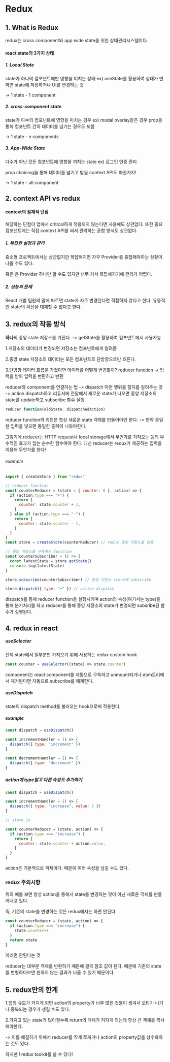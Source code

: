 # Redux

## 1. What is Redux

redux는 cross component와 app wide state를 위한 상태관리시스템이다.
<br>

#### react state의 3가지 상태

##### 1. Local State

state가 하나의 컴포넌트에만 영향을 미치는 상태
ex) useState를 활용하여 상태가 변하면 state에 저장하거나 UI를 변경하는 것

-> 1 state - 1 component
<br>

##### 2. cross-component state

state가 다수의 컴포넌트에 영향을 미치는 경우
ex) modal overlay같은 경우
prop을 통해 컴포넌트 간의 데이터를 넘기는 경우도 포함

-> 1 state - n components
<br>

##### 3. App-Wide State

다수가 아닌 모든 컴포넌트에 영향을 끼치는 state
ex) 로그인 인증 관리

prop chaining을 통해 데이터를 넘기고 받음
context API도 마찬가지!

-> 1 state - all component
<br>

## 2. context API vs redux

#### context의 잠재적 단점

해당하는 단점이 앱에서 critical하게 적용되지 않는다면 사용해도 상관없다.
또한 중요 컴포넌트에는 직접 context API를 써서 관리하는 혼합 방식도 상관없다.
<br>

##### 1. 복잡한 설정과 관리

중소형 프로젝트에서는 상관없지만 복잡해지면 자꾸 Provider를 중첩해야하는 상황이 나올 수도 있다.

혹은 큰 Provider 하나만 할 수도 있지만 너무 커서 복잡해지기에 관리가 어렵다.

##### 2. 성능의 문제

React 개발 팀원의 말에 따르면 state가 자주 변경된다면 적합하지 않다고 한다.
유동적인 state의 확산을 대체할 수 없다고 한다.
<br>

## 3. redux의 작동 방식

**하나**의 중앙 state 저장소를 가진다. -> getState를 활용하여 컴포넌트에서 사용가능

1.저장소의 데이터가 변경되면 저장소는 컴포넌트에게 알려줌

2.중앙 state 저장소의 데이터는 모든 컴포넌트로 단방향으로만 흐른다.

3.단방향 데이터 흐름을 가졌다면 데이터를 어떻게 변경할까?
reducer function -> 입력을 받아 입력을 변환하고 반환

reducer와 component를 연결하는 법 -> dispatch
어떤 행위를 할지를 알려주는 것 -> action
dispatch하고 리듀서에 전달해서 새로운 state가 나오면 중앙 저장소의 state를 update하고 subscribe 함수 실행

```js
reducer function(oldState, dispatchedAction)
```

reducer function의 리턴은 항상 새로운 state 객체를 만들어야만 한다.
-> 만약 동일한 입력을 넣으면 동일한 출력이 나와야한다.

그렇기에 reducer는 HTTP request나 local storage에서 무언가를 가져오는 등의 부수적인 효과가 없는 순수한 함수여야 한다.
대신 reducer는 redux가 제공하는 입력을 이용해 무언가를 한다!
<br>

###### example

```js
import { createStore } from "redux"

// reducer function
const counterReducer = (state = { counter: 0 }, action) => {
  if (action.type === "+") {
    return {
      counter: state.counter + 1,
    }
  } else if (action.type === "-") {
    return {
      counter: state.counter - 1,
    }
  }
}
const store = createStore(counterReducer) // redux 중앙 저장소를 만듬

// 중앙 저장소를 구독하는 function
const counterSubscriber = () => {
  const latestState = store.getState()
  console.log(latestState)
}

store.subscribe(counterSubscriber) // 중앙 저장소 store에 subscribe

store.dispatch({ type: "+" }) // action dispatch
```

dispatch를 통해 reducer function을 실행시키며 action의 속성(여기서는 type)을 통해 분기처리를 하고
reducer를 통해 중앙 저장소의 state가 변경되면 subsribe된 함수가 실행된다.
<br>

## 4. redux in react

##### useSelector

전체 state에서 일부분만 가져오기 위해 사용하는 redux custom hook

```js
const counter = useSelector((state) => state.counter)
```

component는 react component를 자동으로 구독하고 unmount되거나 dom트리에서 제거된다면 자동으로 subscribe를 해제한다.
<br>

##### useDispatch

state의 dispatch method를 불러오는 hook으로써 작용한다.
<br>

##### example

```js
const dispatch = useDispatch()

const incrementHandler = () => {
  dispatch({ type: "increment" })
}

const decrementHandler = () => {
  dispatch({ type: "decrement" })
}
```

##### action에 type말고 다른 속성도 추가하기

```js
const dispatch = useDispatch()

const incrementHandler = () => {
  dispatch({ type: "increase", value: 5 })
}

// store.js

const counterReducer = (state, action) => {
  if (action.type === "increase") {
    return {
      counter: state.counter + action.value,
    }
  }
}
```

action은 기본적으로 객체이다. 때문에 여러 속성을 넘길 수도 있다.
<br>

### redux 주의사항

위의 예를 보면 항상 action을 통해서 state를 변경하는 것이 아닌 새로운 객체를 만들어내고 있다.

즉, 기존의 state를 변경하는 것은 redux에서는 하면 안된다.

```js
const counterReducer = (state, action) => {
  if (action.type === "increase") {
    state.counter++
  }
  return state
}
```

이러면 안된다는 것

reducer는 대부분 객체를 반환하기 때문에 결국 참조 값이 된다. 때문에 기존의 state를 변형하다보면 원하지 않는 결과가 나올 수 있기 때문이다.

## 5. redux만의 한계

1.앱의 규모가 커지게 되면 action의 property가 너무 많은 것들이 생겨서 오타가 나거나 중복되는 경우가 생길 수도 있다.

2.가지고 있는 state가 많아질수록 return의 객체가 커지게 되는데 항상 큰 객체를 복사해야한다.

-> 이를 해결하기 위해서 reducer를 작게 쪼개거나 action의 property값을 상수화하는 것도 있다.

하지만 ! redux toolkit를 쓸 수 있다!
